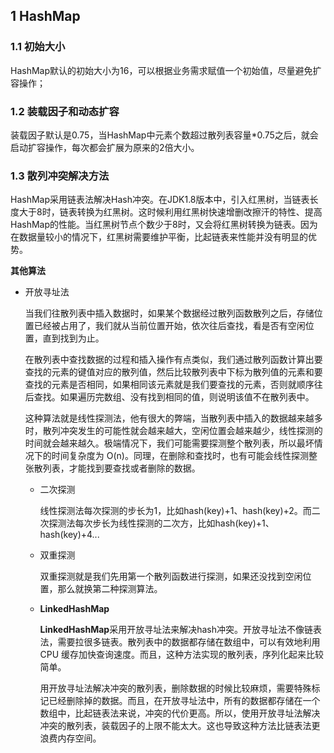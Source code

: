 ## 1 HashMap

### 1.1 初始大小

​	HashMap默认的初始大小为16，可以根据业务需求赋值一个初始值，尽量避免扩容操作；

### 1.2 装载因子和动态扩容

​	装载因子默认是0.75，当HashMap中元素个数超过散列表容量*0.75之后，就会启动扩容操作，每次都会扩展为原来的2倍大小。

### 1.3 散列冲突解决方法

​	HashMap采用链表法解决Hash冲突。在JDK1.8版本中，引入红黑树，当链表长度大于8时，链表转换为红黑树。这时候利用红黑树快速增删改擦汗的特性、提高HashMap的性能。当红黑树节点个数少于8时，又会将红黑树转换为链表。因为在数据量较小的情况下，红黑树需要维护平衡，比起链表来性能并没有明显的优势。

**其他算法**

- 开放寻址法

  当我们往散列表中插入数据时，如果某个数据经过散列函数散列之后，存储位置已经被占用了，我们就从当前位置开始，依次往后查找，看是否有空闲位置，直到找到为止。

  在散列表中查找数据的过程和插入操作有点类似，我们通过散列函数计算出要查找的元素的键值对应的散列值，然后比较散列表中下标为散列值的元素和要查找的元素是否相同，如果相同该元素就是我们要查找的元素，否则就顺序往后查找。如果遍历完数组、没有找到相同的值，则说明该值不在散列表中。

  这种算法就是线性探测法，他有很大的弊端，当散列表中插入的数据越来越多时，散列冲突发生的可能性就会越来越大，空闲位置会越来越少，线性探测的时间就会越来越久。极端情况下，我们可能需要探测整个散列表，所以最坏情况下的时间复杂度为 O(n)。同理，在删除和查找时，也有可能会线性探测整张散列表，才能找到要查找或者删除的数据。

  - 二次探测

    线性探测法每次探测的步长为1，比如hash(key)+1、hash(key)+2。而二次探测法每次步长为线性探测的二次方，比如hash(key)+1、hash(key)+4...

  - 双重探测

    双重探测就是我们先用第一个散列函数进行探测，如果还没找到空闲位置，那么就换第二种探测算法。

  - **LinkedHashMap**

    **LinkedHashMap**采用开放寻址法来解决hash冲突。开放寻址法不像链表法，需要拉很多链表。散列表中的数据都存储在数组中，可以有效地利用 CPU 缓存加快查询速度。而且，这种方法实现的散列表，序列化起来比较简单。

    用开放寻址法解决冲突的散列表，删除数据的时候比较麻烦，需要特殊标记已经删除掉的数据。而且，在开放寻址法中，所有的数据都存储在一个数组中，比起链表法来说，冲突的代价更高。所以，使用开放寻址法解决冲突的散列表，装载因子的上限不能太大。这也导致这种方法比链表法更浪费内存空间。

  

